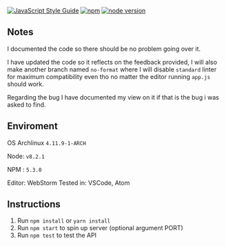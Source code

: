 [![JavaScript Style Guide](https://img.shields.io/badge/code_style-standard-brightgreen.svg)](https://standardjs.com)
[![npm](https://img.shields.io/npm/v/npm.svg)]()
[![node version](https://badge.fury.io/js/node.svg)]()
## Notes
I documented the code so there should be no problem going over it.

I have updated the code so it reflects on the feedback provided, I will also make another branch named `no-format` where I will disable `standard` linter for maximum compatibility even tho no matter the editor running `app.js` should work.

Regarding the bug I have documented my view on it if that is the bug i was asked to find.
## Enviroment

OS Archlinux `4.11.9-1-ARCH`

Node: `v8.2.1`

NPM : `5.3.0`

Editor: WebStorm
Tested in: VSCode, Atom

## Instructions

1. Run `npm install` or `yarn install`
2. Run `npm start` to spin up server (optional argument PORT)
3. Run `npm test` to test the API
